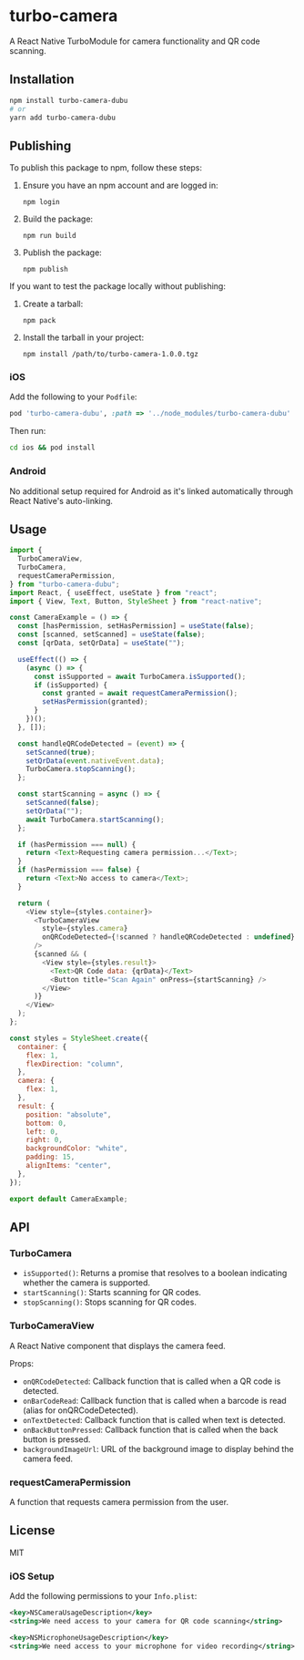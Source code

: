 # turbo-camera

A React Native TurboModule for camera functionality and QR code scanning.

## Installation

```sh
npm install turbo-camera-dubu
# or
yarn add turbo-camera-dubu
```

## Publishing

To publish this package to npm, follow these steps:

1. Ensure you have an npm account and are logged in:

   ```
   npm login
   ```

2. Build the package:

   ```
   npm run build
   ```

3. Publish the package:
   ```
   npm publish
   ```

If you want to test the package locally without publishing:

1. Create a tarball:

   ```
   npm pack
   ```

2. Install the tarball in your project:
   ```
   npm install /path/to/turbo-camera-1.0.0.tgz
   ```

### iOS

Add the following to your `Podfile`:

```ruby
pod 'turbo-camera-dubu', :path => '../node_modules/turbo-camera-dubu'
```

Then run:

```sh
cd ios && pod install
```

### Android

No additional setup required for Android as it's linked automatically through React Native's auto-linking.

## Usage

```javascript
import {
  TurboCameraView,
  TurboCamera,
  requestCameraPermission,
} from "turbo-camera-dubu";
import React, { useEffect, useState } from "react";
import { View, Text, Button, StyleSheet } from "react-native";

const CameraExample = () => {
  const [hasPermission, setHasPermission] = useState(false);
  const [scanned, setScanned] = useState(false);
  const [qrData, setQrData] = useState("");

  useEffect(() => {
    (async () => {
      const isSupported = await TurboCamera.isSupported();
      if (isSupported) {
        const granted = await requestCameraPermission();
        setHasPermission(granted);
      }
    })();
  }, []);

  const handleQRCodeDetected = (event) => {
    setScanned(true);
    setQrData(event.nativeEvent.data);
    TurboCamera.stopScanning();
  };

  const startScanning = async () => {
    setScanned(false);
    setQrData("");
    await TurboCamera.startScanning();
  };

  if (hasPermission === null) {
    return <Text>Requesting camera permission...</Text>;
  }
  if (hasPermission === false) {
    return <Text>No access to camera</Text>;
  }

  return (
    <View style={styles.container}>
      <TurboCameraView
        style={styles.camera}
        onQRCodeDetected={!scanned ? handleQRCodeDetected : undefined}
      />
      {scanned && (
        <View style={styles.result}>
          <Text>QR Code data: {qrData}</Text>
          <Button title="Scan Again" onPress={startScanning} />
        </View>
      )}
    </View>
  );
};

const styles = StyleSheet.create({
  container: {
    flex: 1,
    flexDirection: "column",
  },
  camera: {
    flex: 1,
  },
  result: {
    position: "absolute",
    bottom: 0,
    left: 0,
    right: 0,
    backgroundColor: "white",
    padding: 15,
    alignItems: "center",
  },
});

export default CameraExample;
```

## API

### TurboCamera

- `isSupported()`: Returns a promise that resolves to a boolean indicating whether the camera is supported.
- `startScanning()`: Starts scanning for QR codes.
- `stopScanning()`: Stops scanning for QR codes.

### TurboCameraView

A React Native component that displays the camera feed.

Props:

- `onQRCodeDetected`: Callback function that is called when a QR code is detected.
- `onBarCodeRead`: Callback function that is called when a barcode is read (alias for onQRCodeDetected).
- `onTextDetected`: Callback function that is called when text is detected.
- `onBackButtonPressed`: Callback function that is called when the back button is pressed.
- `backgroundImageUrl`: URL of the background image to display behind the camera feed.

### requestCameraPermission

A function that requests camera permission from the user.

## License

MIT

### iOS Setup

Add the following permissions to your `Info.plist`:

```xml
<key>NSCameraUsageDescription</key>
<string>We need access to your camera for QR code scanning</string>

<key>NSMicrophoneUsageDescription</key>
<string>We need access to your microphone for video recording</string>
```

